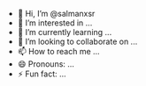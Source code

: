 - 👋 Hi, I’m @salmanxsr
- 👀 I’m interested in ...
- 🌱 I’m currently learning ...
- 💞️ I’m looking to collaborate on ...
- 📫 How to reach me ...
- 😄 Pronouns: ...
- ⚡ Fun fact: ...

<!---
salmanxsr/salmanxsr is a ✨ special ✨ repository because its `README.md` (this file) appears on your GitHub profile.
You can click the Preview link to take a look at your changes.
--->
